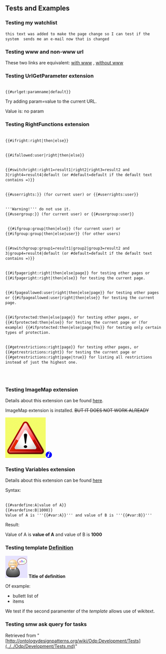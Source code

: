 ##  Tests and Examples


###  Testing my watchlist



```
this text was added to make the page change so I can test if the system  sends me an e-mail now that is changed

```

###  Testing www and non-www url


These two links are equivalent: [with www](http://ontologydesignpatterns.org/index.php/Odp:Development "http://ontologydesignpatterns.org/index.php/Odp:Development") , [without www](http://ontologydesignpatterns.org/index.php/Odp:Development "http://ontologydesignpatterns.org/index.php/Odp:Development")



###  Testing UrlGetParameter extension



```

{{#urlget:paramname|default}}

```

Try adding param=value to the current URL.


Value is: no param



###  Testing RightFunctions extension



```

{{#ifright:right|then|else}}

```


```

{{#ifallowed:user|right|then|else}}

```


```

{{#switchright:right1=result1|right2|right3=result2 and 3|right4=result4|default (or #default=default if the default text contains =)}}

```


```

{{#userrights:}} (for current user) or {{#userrights:user}}

```


```

'''Warning!''' do not use it.
{{#usergroup:}} (for current user) or {{#usergroup:user}}

```


```

 {{#ifgroup:group|then|else}} (for current user) or {{#ifgroup:group|then|else|user}} (for other users)

```


```

{{#switchgroup:group1=result1|group2|group3=result2 and 3|group4=result4|default (or #default=default if the default text contains =)}}

```


```

{{#ifpageright:right|then|else|page}} for testing other pages or {{#ifpageright:right|then|else}} for testing the current page.

```


```

{{#ifpageallowed:user|right|then|else|page}} for testing other pages or {{#ifpageallowed:user|right|then|else}} for testing the current page.

```


```

{{#ifprotected:then|else|page}} for testing other pages, or {{#ifprotected:then|else}} for testing the current page or (for example) {{#ifprotected:then|else|page|fns}} for testing only certain types of protection.

```


```

{{#getrestrictions:right|page}} for testing other pages, or {{#getrestrictions:right}} for testing the current page or {{#getrestrictions:right|page|true}} for listing all restrictions instead of just the highest one.

```


```



```

###  Testing ImageMap extension


Details about this extension can be found [here](http://www.mediawiki.org/wiki/Extension:ImageMap "http://www.mediawiki.org/wiki/Extension:ImageMap").


ImageMap extension is installed. ~~BUT IT DOES NOT WORK ALREADY~~


  




![picture of a foo](../../images/c/c2/Warning.gif)[![About this image](../../extensions/ImageMap/desc-20.png)](../../Image/Warning.gif.md "About this image")
###  Testing Variables extension


Details about this extension can be found [here](http://www.mediawiki.org/wiki/Extension:Variables "http://www.mediawiki.org/wiki/Extension:Variables")


Syntax:




```

{{#vardefine:A|value of A}}
{{#vardefine:B|1000}}
Value of A is '''{{#var:A}}''' and value of B is '''{{#var:B}}'''

```

Result:


  

Value of A is __value of A__ and value of B is __1000__



###  Testing template [Definition](../../Template/Definition.md "Template:Definition")



[![](../../images/thumb/6/6f/Definition.gif/70px-Definition.gif)](../../Image/Definition.gif.md "Definition.gif")
__Title of definition__

Of example:
* bullett list of
* items


We test if the second paramenter of the _template_ allows use of wikitext.





  




###  Testing smw ask query for tasks




Retrieved from "[http://ontologydesignpatterns.org/wiki/Odp:Development/Tests](../../Odp/Development/Tests.md)"